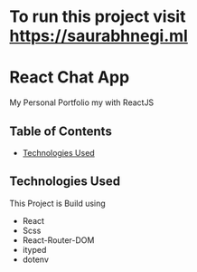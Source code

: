 # To run this project visit https://saurabhnegi.ml

# React Chat App

My Personal Portfolio my with ReactJS

## Table of Contents

- [Technologies Used](#technologies)

## Technologies Used

This Project is Build using

- React
- Scss
- React-Router-DOM
- ityped
- dotenv
